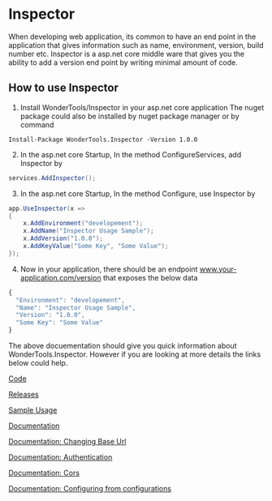 # Inspector

When developing web application, its common to have an end point in the application that gives information such as name, environment, version, build number etc.
Inspector is a asp.net core middle ware that gives you the ability to add a version end point by writing minimal amount of code.

## How to use Inspector
1. Install WonderTools/Inspector in your asp.net core application
The nuget package could also be installed by nuget package manager or by command  
  ```PS
  Install-Package WonderTools.Inspector -Version 1.0.0
  ```

2. In the asp.net core Startup, In the method ConfigureServices, add Inspector by
  ```c#
  services.AddInspector();
  ```

3. In the asp.net core Startup, In the method Configure, use Inspector by 
```c#
app.UseInspector(x =>
{
    x.AddEnvironment("developement");
    x.AddName("Inspector Usage Sample");
    x.AddVersion("1.0.0");
    x.AddKeyValue("Some Key", "Some Value");
});
```
4. Now in your application, there should be an endpoint www.your-application.com/version that exposes the below data 
```javascript
{
  "Environment": "developement",
  "Name": "Inspector Usage Sample",
  "Version": "1.0.0",
  "Some Key": "Some Value"
}
```

The above docuementation should give you quick information about WonderTools.Inspector. However if you are looking at more details the links below could help.


[Code](https://github.com/WonderTools/Inspector)

[Releases](https://www.nuget.org/packages/WonderTools.Inspector/)

[Sample Usage](https://github.com/WonderTools/InspectorUsageSample/)

[Documentation](https://wondertools.github.io/Inspector/Index)

[Documentation: Changing Base Url](https://wondertools.github.io/Inspector/base-url)

[Documentation: Authentication](https://wondertools.github.io/Inspector/authentication)

[Documentation: Cors](https://wondertools.github.io/Inspector/cors)

[Documentation: Configuring from configurations](https://wondertools.github.io/Inspector/reading-from-configuration)

